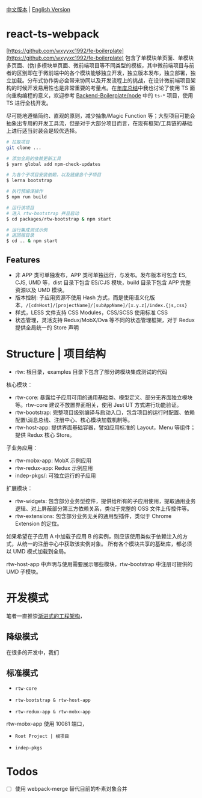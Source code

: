 [中文版本](./) | [English Version](./README-en.md)

# react-ts-webpack

[https://github.com/wxyyxc1992/fe-boilerplate](https://github.com/wxyyxc1992/fe-boilerplate) 包含了单模块单页面、单模块多页面、(伪)多模块单页面、微前端项目等不同类型的模板，其中微前端项目与前者的区别即在于微前端中的各个模块能够独立开发，独立版本发布，独立部署，独立加载。分布式协作势必会带来协同以及开发流程上的挑战，在设计微前端项目架构的时候开发易用性也是非常重要的考量点。在[年度总结]()中我也讨论了使用 TS 面向重构编程的意义，欢迎参考 [Backend-Boilerplate/node]() 中的 `ts-*` 项目，使用 TS 进行全栈开发。

尽可能地遵循简约、直观的原则，减少抽象/Magic Function 等；大型项目可能会抽象出专用的开发工具流，但是对于大部分项目而言，在现有框架/工具链的基础上进行适当封装会是较优选择。

```sh
# 拉取项目
git clone ...

# 添加全局的依赖更新工具
$ yarn global add npm-check-updates

# 为各个子项目安装依赖，以及链接各个子项目
$ lerna bootstrap

# 执行预编译操作
$ npm run build

# 运行该项目
# 进入 rtw-bootstrap 并且启动
$ cd packages/rtw-bootstrap & npm start

# 运行集成测试示例
# 返回根目录
$ cd .. & npm start
```

## Features

- 非 APP 类可单独发布，APP 类可单独运行，与发布。发布版本可包含 ES, CJS, UMD 等，dist 目录下包含 ES/CJS 模块，build 目录下包含 APP 完整资源以及 UMD 模块。
- 版本控制: 子应用资源不使用 Hash 方式，而是使用语义化版本，`/[cdnHost]/[projectName]/[subAppName]/[x.y.z]/index.{js,css}`
- 样式，LESS 文件支持 CSS Modules，CSS/SCSS 使用标准 CSS
- 状态管理，灵活支持 Redux/MobX/Dva 等不同的状态管理框架，对于 Redux 提供全局统一的 Store 声明

# Structure | 项目结构

- rtw: 根目录，examples 目录下包含了部分跨模块集成测试的代码

核心模块：

- rtw-core: 暴露给子应用可用的通用基础类、模型定义、部分无界面独立模块等。rtw-core 建议不放置界面相关，使用 Jest UT 方式进行功能验证。
- rtw-bootstrap: 完整项目级别编译与启动入口，包含项目的运行时配置、依赖配置\消息总线、注册中心、核心模块加载机制等。
- rtw-host-app: 提供界面基础容器，譬如应用标准的 Layout，Menu 等组件；提供 Redux 核心 Store。

子业务应用：

- rtw-mobx-app: MobX 示例应用
- rtw-redux-app: Redux 示例应用
- indep-pkgs/: 可独立运行的子应用

扩展模块：

- rtw-widgets: 包含部分业务型控件，提供给所有的子应用使用，提取通用业务逻辑、对上屏蔽部分第三方依赖关系，类似于完整的 OSS 文件上传控件等。
- rtw-extensions: 包含部分业务无关的通用型插件，类似于 Chrome Extension 的定位。

如果希望在子应用 A 中加载子应用 B 的实例，则应该使用类似于依赖注入的方式，从统一的注册中心中获取该实例对象。
所有各个模块共享的基础库，都必须以 UMD 模式加载到全局。

rtw-host-app 中声明与使用需要展示哪些模块，rtw-bootstrap 中注册可提供的 UMD 子模块。

# 开发模式

笔者一直推崇[渐进式的工程架构]()，

## 降级模式

在很多的开发中，我们

## 标准模式

- `rtw-core`

- `rtw-bootstrap & rtw-host-app`

- `rtw-redux-app & rtw-mobx-app`

rtw-mobx-app 使用 10081 端口，

- `Root Project | 根项目`

- `indep-pkgs`

# Todos

- [ ] 使用 webpack-merge 替代目前的朴素对象合并
